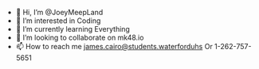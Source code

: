 - 👋 Hi, I’m @JoeyMeepLand
- 👀 I’m interested in Coding
- 🌱 I’m currently learning Everything
- 💞️ I’m looking to collaborate on mk48.io
- 📫 How to reach me james.cairo@students.waterforduhs Or 1-262-757-5651

<!---
JoeyMeepLand/JoeyMeepLand is a ✨ special ✨ repository because its `README.md` (this file) appears on your GitHub profile.
You can click the Preview link to take a look at your changes.
--->
